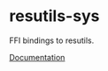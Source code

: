# resutils-sys #
FFI bindings to resutils.

[Documentation](https://retep998.github.io/doc/resutils-sys/)
